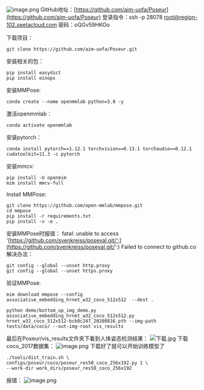 ![image.png](https://cdn.nlark.com/yuque/0/2023/png/22838017/1677982870039-13409539-12f9-4cd7-841b-e634a263a06e.png#averageHue=%23f7f7f7&clientId=u4bcd6c22-8959-4&from=paste&height=73&id=u6982f7fd&originHeight=146&originWidth=885&originalType=binary&ratio=2&rotation=0&showTitle=false&size=22797&status=done&style=none&taskId=uc1d59a63-7201-4723-9422-aa1fdefee0c&title=&width=442.5)
GitHub地址：[https://github.com/aim-uofa/Poseur](https://github.com/aim-uofa/Poseur)
登录指令：ssh -p 28078 root@region-102.seetacloud.com
密码：oQGv59HKOo

下载项目：
```
git clone https://github.com/aim-uofa/Poseur.git
```
安装相关的包：
```
pip install easydict
pip install einops
```
安装MMPose:
```
conda create --name openmmlab python=3.8 -y
```
激活openmmlab：
```
conda activate openmmlab
```
安装pytorch：
```
conda install pytorch==1.12.1 torchvision==0.13.1 torchaudio==0.12.1 cudatoolkit=11.3 -c pytorch
```
安装mmcv:
```
pip install -U openmim
mim install mmcv-full
```
Install MMPose:
```
git clone https://github.com/open-mmlab/mmpose.git
cd mmpose
pip install -r requirements.txt
pip install -v -e .
```
安装MMPose时报错：
fatal: unable to access '[https://github.com/svenkreiss/poseval.git/':](https://github.com/svenkreiss/poseval.git/':) Failed to connect to github.co
解决办法：
```
git config --global --unset http.proxy
git config --global --unset https.proxy
```
验证MMPose:
```
mim download mmpose --config associative_embedding_hrnet_w32_coco_512x512  --dest .
```
```
python demo/bottom_up_img_demo.py associative_embedding_hrnet_w32_coco_512x512.py hrnet_w32_coco_512x512-bcb8c247_20200816.pth --img-path tests/data/coco/ --out-img-root vis_results
```
最后在Poseur/vis_results文件夹下看到人体姿态检测结果：
![下载.jpg](https://cdn.nlark.com/yuque/0/2023/jpeg/22838017/1677985265812-840d8ce1-7bc2-4103-b6dd-5cce0462345f.jpeg#averageHue=%23cbccd1&clientId=u4bcd6c22-8959-4&from=ui&id=u750be98b&originHeight=425&originWidth=640&originalType=binary&ratio=2&rotation=0&showTitle=false&size=105396&status=done&style=none&taskId=u7f9a8469-d374-49ad-861e-8e962027f7c&title=)
下载coco_2017数据集：
![image.png](https://cdn.nlark.com/yuque/0/2023/png/22838017/1677985619423-0c8d2d8d-c5b5-4478-815d-b9ea69e55e12.png#averageHue=%23f1f4f6&clientId=u4bcd6c22-8959-4&from=paste&height=541&id=u8e6974d9&originHeight=1081&originWidth=1178&originalType=binary&ratio=2&rotation=0&showTitle=false&size=92844&status=done&style=none&taskId=ude5132e0-a664-4fb5-b6a8-d9ec0a4621c&title=&width=589)
下载好了就可以开始训练模型了
```
./tools/dist_train.sh \
configs/poseur/coco/poseur_res50_coco_256x192.py 1 \
--work-dir work_dirs/poseur_res50_coco_256x192
```
报错：
![image.png](https://cdn.nlark.com/yuque/0/2023/png/22838017/1678009893770-c5d612a4-0a43-4894-addb-387defd66f3c.png#averageHue=%23070604&clientId=u4bcd6c22-8959-4&from=paste&height=94&id=u479dfcb6&originHeight=187&originWidth=1841&originalType=binary&ratio=2&rotation=0&showTitle=false&size=101748&status=done&style=none&taskId=u5fb6ea53-6ce5-4157-b3d1-e841d7b81c4&title=&width=920.5)
